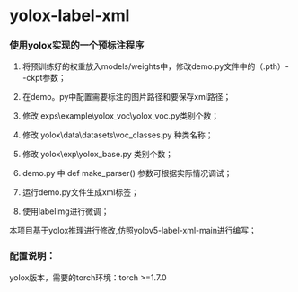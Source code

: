 # yolox-label-xml

### 使用yolox实现的一个预标注程序

1. 将预训练好的权重放入models/weights中，修改demo.py文件中的（.pth）--ckpt参数；

2. 在demo。py中配置需要标注的图片路径和要保存xml路径；



3. 修改 exps\example\yolox_voc\yolox_voc.py类别个数；

4. 修改 yolox\data\datasets\voc_classes.py 种类名称；

5. 修改 yolox\exp\yolox_base.py 类别个数；

6. demo.py 中 def make_parser() 参数可根据实际情况调试；

7. 运行demo.py文件生成xml标签；

8. 使用labelimg进行微调；

本项目基于yolox推理进行修改,仿照yolov5-label-xml-main进行编写；



### 配置说明：

yolox版本，需要的torch环境：torch  >=1.7.0

